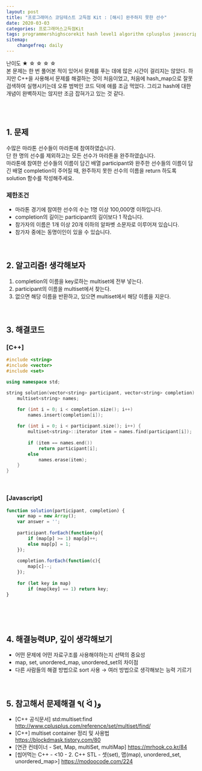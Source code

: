 ```yaml
---
layout: post
title: "프로그래머스 코딩테스트 고득점 Kit : [해시] 완주하지 못한 선수"
date: 2020-03-03
categories: 프로그래머스고득점Kit
tags: programmershighscorekit hash level1 algorithm cplusplus javascript
sitemap:
    changefreq: daily
---
```


난이도 ★ ☆ ☆ ☆ ☆  
본 문제는 한 번 풀어본 적이 있어서 문제를 푸는 데에 많은 시간이 걸리지는 않았다. 하지만 C++을 사용해서 문제를 해결하는 것이 처음이었고, 처음에 hash_map으로 잘못 검색하여 실행시키는데 오류 범벅인 코드 덕에 애를 조금 먹었다. 그리고 hash에 대한 개념이 완벽하지는 않지만 조금 잡혀가고 있는 것 같다.  
<br/>

<br/>

## 1. 문제
수많은 마라톤 선수들이 마라톤에 참여하였습니다.  
단 한 명의 선수를 제외하고는 모든 선수가 마라톤을 완주하였습니다.  
마라톤에 참여한 선수들의 이름이 담긴 배열 participant와 완주한 선수들의 이름이 담긴 배열 completion이 주어질 때, 완주하지 못한 선수의 이름을 return 하도록 solution 함수를 작성해주세요.

### 제한조건
- 마라톤 경기에 참여한 선수의 수는 1명 이상 100,000명 이하입니다.
- completion의 길이는 participant의 길이보다 1 작습니다.
- 참가자의 이름은 1개 이상 20개 이하의 알파벳 소문자로 이루어져 있습니다.
- 참가자 중에는 동명이인이 있을 수 있습니다.
<br/><br/><br/>


## 2. 알고리즘! 생각해보자
1. completion의 이름을 key로하는 multiset에 전부 넣는다.  
2. participant의 이름을 multiset에서 찾는다.  
3. 없으면 해당 이름을 반환하고, 있으면 multiset에서 해당 이름을 지운다.  
<br/><br/>

## 3. 해결코드
### [C++]
```c++
#include <string>
#include <vector>
#include <set>

using namespace std;

string solution(vector<string> participant, vector<string> completion) {
    multiset<string> names;

    for (int i = 0; i < completion.size(); i++)
        names.insert(completion[i]);
    
    for (int i = 0; i < participant.size(); i++) {
        multiset<string>::iterator item = names.find(participant[i]);
        
        if (item == names.end())
            return participant[i];
        else
            names.erase(item);
    }
}
```
<br/>

### [Javascript]
```javascript
function solution(participant, completion) {
    var map = new Array();
    var answer = '';
    
    participant.forEach(function(p){
        if (map[p] >= 1) map[p]++;
        else map[p] = 1;
    });
    
    completion.forEach(function(c){
        map[c]--;
    });
    
    for (let key in map)
        if (map[key] == 1) return key;
}
```
<br/><br/><br/>

## 4. 해결능력UP, 깊이 생각해보기
- 어떤 문제에 어떤 자료구조를 사용해야하는지 선택의 중요성
- map, set, unordered_map, unordered_set의 차이점
- 다른 사람들의 해결 방법으로 sort 사용 → 여러 방법으로 생각해보는 능력 기르기
<br/><br/><br/>

## 5. 참고해서 문제해결 ٩( ᐛ )و
- [C++ 공식문서] std:multiset:find <http://www.cplusplus.com/reference/set/multiset/find/>
- [C++] multiset container 정리 및 사용법 <https://blockdmask.tistory.com/80>  
- [연관 컨테이너 - Set, Map, multiSet, multiMap] <https://mrhook.co.kr/84>
- [씹어먹는 C++ - <10 - 2. C++ STL - 셋(set), 맵(map), unordered_set, unordered_map>] <https://modoocode.com/224>
<br/><br/><br/>